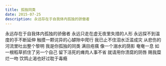 ```yaml
---
title: 孤独同类
date: 2015-07-25
description: 永远存在于自我体内孤独的骄傲者
---
```


永远存在于自我体内孤独的骄傲者
永远只走在虚无夜里失措的人形
永远探不到温度的手不断延伸
触摸一颗诧异的心罅隙中爬行
我已止不住泪水泛滥成灾
从悲伤的河流里吐出整个黎明
我是你孤独的同类
满目疮痍
像一个溺水的荫影
奄奄一息
如一根稻草抓住了另一个自己
留下活死的瘫肉人事不省
就请用你溃腐的阴唇
赐我糜烂一吻
饮鸩止渴也好过耽于毒瘾